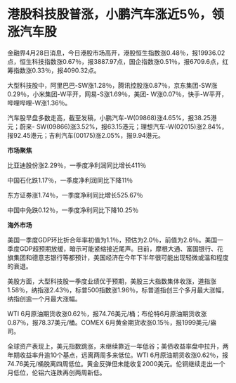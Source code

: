 # 港股科技股普涨，小鹏汽车涨近5％，领涨汽车股

金融界4月28日消息，今日港股市场高开，港股恒生指数涨0.48％，报19936.02点，恒生科技指数涨0.67％，报3887.97点，国企指数涨0.51％，报6709.6点，红筹指数涨0.33％，报4090.32点。

大型科技股中，阿里巴巴-SW涨1.28％，腾讯控股涨0.87％，京东集团-SW涨0.29％，小米集团-W平开，网易-S涨1.69％，美团-
W涨0.07％，快手-W平开，哔哩哔哩-W涨1.36％。

汽车股早盘多数走高，截至发稿，小鹏汽车-W(09868)涨4.65%，报38.25港元；蔚来-
SW(09866)涨3.52%，报63.15港元；理想汽车-W(02015)涨2.84%，报92.45港元；吉利汽车(00175)涨2.05%，报9.94港元。

**市场聚焦**

比亚迪股份涨2.29％，一季度净利润同比增长411％

中国石化跌1.17％，一季度净利润同比下降11％

东方证券涨1.74％，一季度净利同比增长525.67％

中国中免跌0.12％，一季度净利同比下降10.25％

**海外市场**

美国一季度GDP环比折合年率初值为1.1％，预估为2.0％，前值为2.6％。美国一季度GDP超预期放缓，暗示可能紧缩接近尾声。目前，摩根大通、富国银行、花旗集团和德意志银行等都预计，美国经济在今年下半年很可能出现轻微或温和程度的衰退。

美股方面，大型科技股一季度业绩优于预期，美股三大指数集体收涨，道指涨1.58％，纳指涨2.43％，标普500指数涨1.96％，标普道指创三个多月最大涨幅，纳指创逾一个月最大涨幅。

WTI 6月原油期货收涨0.62％，报74.76美元/桶；布伦特6月原油期货收涨0.87％，报78.37美元/桶。COMEX
6月黄金期货收涨0.15％，报1999美元/盎司。

全球资产表现上，美元指数跳涨，未继续靠近一年低谷；美债收益率盘中拉升，两年期收益率升逾10个基点，远离两周多来低位。WTI
6月原油期货收涨0.62％，报74.76美元/桶脱离四周低位。黄金反弹但未能收复2000美元。伦铜继续走出一个月低位，伦铝六连跌再创两周新低。

